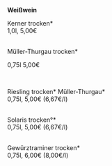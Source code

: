 **Weißwein**

Kerner trocken*\
1,0l, 5,00€\
<br>

Müller-Thurgau trocken* 

0,75l 5,00€ 

<br>

Riesling trocken\* Müller-Thurgau\*\
0,75l, 5,00€ (6,67€/l)\
<br>

Solaris trocken°*\
0,75l, 5,00€ (6,67€/l)\
<br>

Gewürztraminer trocken*\
0,75l, 6,00€ (8,00€/l)
